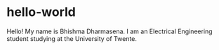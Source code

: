 # hello-world
Hello! My name is Bhishma Dharmasena. I am an Electrical Engineering student studying at the University of Twente.
